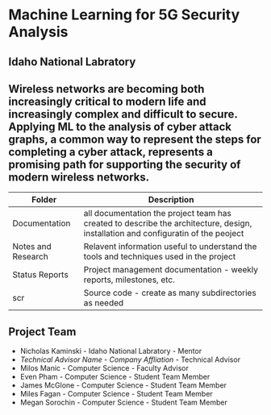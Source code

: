 # Machine Learning for 5G Security Analysis
## Idaho National Labratory
## Wireless networks are becoming both increasingly critical to modern life and increasingly complex and difficult to secure.  Applying ML to the analysis of cyber attack graphs, a common way to represent the steps for completing a cyber attack, represents a promising path for supporting the security of modern wireless networks.



| Folder | Description |
|---|---|
| Documentation |  all documentation the project team has created to describe the architecture, design, installation and configuratin of the peoject |
| Notes and Research | Relavent information useful to understand the tools and techniques used in the project |
| Status Reports | Project management documentation - weekly reports, milestones, etc. |
| scr | Source code - create as many subdirectories as needed |

## Project Team
- Nicholas Kaminski  - Idaho National Labratory - Mentor
- *Technical Advisor Name* - *Company Affliation* - Technical Advisor
- Milos Manic - Computer Science - Faculty Advisor
- Even Pham - Computer Science - Student Team Member
- James McGlone - Computer Science - Student Team Member
- Miles Fagan - Computer Science - Student Team Member
- Megan Sorochin - Computer Science - Student Team Member
